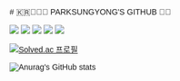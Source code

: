 <head>
  <span style="font-family: 'AppleSDGothicNeo', 'Noto Sans KR', sans-serif;">
</head>
# 🇰🇷🧑🏻‍💻 PARKSUNGYONG'S GITHUB 🤖👾
<p>
  <a href="https://www.w3.org/" target="_blank"><img src="https://img.shields.io/badge/HTML5-E34F26?style=flat&logo=HTML5&logoColor=FFFFFF"/></a>
  <a href="https://www.w3.org/" target="_blank"><img src="https://img.shields.io/badge/CSS3-1572B6?style=flat&logo=CSS3&logoColor=FFFFFF"/></a>
  <a href="https://isocpp.org/" target="_blank"><img src="https://img.shields.io/badge/C++-00599C?style=flat&logo=c%2B%2B&logoColor=FFFFFF"/></a>
  <a href="https://www.python.org/" target="_blank"><img src="https://img.shields.io/badge/Python-3776AB?style=flat&logo=Python&logoColor=FFFFFF"/></a>
  <a href="https://pytorch.org/" target="_blank"><img src="https://img.shields.io/badge/PyTorch-EE4C2C?style=flat&logo=PyTorch&logoColor=FFFFFF"/></a>
</p>

[![Solved.ac
프로필](http://mazassumnida.wtf/api/v2/generate_badge?boj=parksungyong0101)](https://solved.ac/parksungyong0101)

![Anurag's GitHub stats](https://github-readme-stats.vercel.app/api?username=parksungyongdev0101&show_icons=true&theme=bear)


<!--
**parksungyongdev0101/parksungyongdev0101** is a ✨ _special_ ✨ repository because its `README.md` (this file) appears on your GitHub profile.

Here are some ideas to get you started:

- 🔭 I’m currently working on ...
- 🌱 I’m currently learning ...
- 👯 I’m looking to collaborate on ...
- 🤔 I’m looking for help with ...
- 💬 Ask me about ...
- 📫 How to reach me: ...
- 😄 Pronouns: ...
- ⚡ Fun fact: ...
-->
